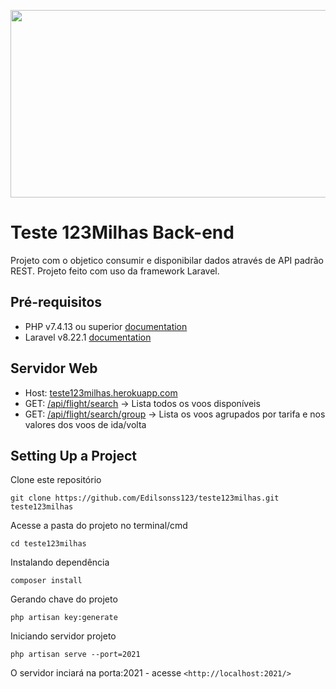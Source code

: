 <p align="center">
    <a href="teste123milhas.herokuapp.com" target="_blank">
        <img src="https://raw.githubusercontent.com/Edilsonss123/teste123milhas/main/storage/app/img/teste%20123Milhas.png" width="600" height="300">
    </a>
</p>

# Teste 123Milhas Back-end
 Projeto com o objetico consumir e disponibilar dados através de API padrão REST.
 Projeto feito com uso da framework Laravel.

## Pré-requisitos 

- PHP v7.4.13 ou superior [documentation](https://www.php.net/downloads.php)
- Laravel v8.22.1 [documentation](https://laravel.com/docs)

## Servidor Web
- Host: [teste123milhas.herokuapp.com](teste123milhas.herokuapp.com])
- GET: [/api/flight/search](teste123milhas.herokuapp.com/api/flight/search) -> Lista todos os voos disponíveis
- GET: [/api/flight/search/group](teste123milhas.herokuapp.com/api/flight/search/group) -> Lista os voos agrupados por tarifa e nos valores dos voos de ida/volta

## Setting Up a Project 
Clone este repositório

```
git clone https://github.com/Edilsonss123/teste123milhas.git teste123milhas
```
Acesse a pasta do projeto no terminal/cmd

```
cd teste123milhas
```

Instalando dependência 

```
composer install
```

Gerando chave do projeto

```
php artisan key:generate 
```

Iniciando servidor projeto

```
php artisan serve --port=2021
```
O servidor inciará na porta:2021 - acesse ```<http://localhost:2021/>```